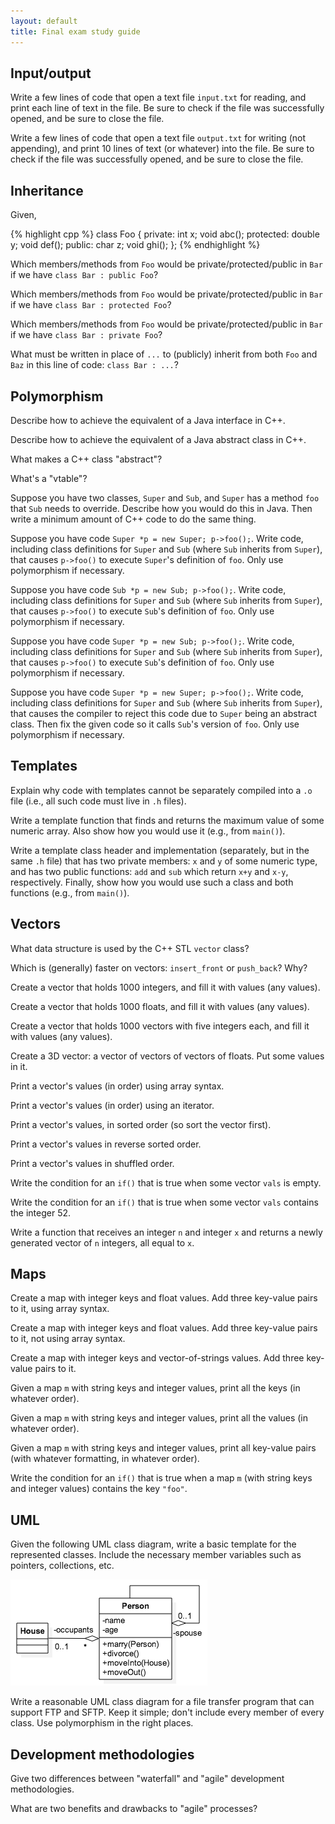 ```yaml
---
layout: default
title: Final exam study guide
---
```


## Input/output

Write a few lines of code that open a text file `input.txt` for reading, and print each line of text in the file. Be sure to check if the file was successfully opened, and be sure to close the file.

Write a few lines of code that open a text file `output.txt` for writing (not appending), and print 10 lines of text (or whatever) into the file. Be sure to check if the file was successfully opened, and be sure to close the file.

## Inheritance

Given,

{% highlight cpp %}
class Foo
{
  private:
    int x;
    void abc();
  protected:
    double y;
    void def();
  public:
    char z;
    void ghi();
};
{% endhighlight %}

Which members/methods from `Foo` would be private/protected/public in `Bar` if we have `class Bar : public Foo`?

Which members/methods from `Foo` would be private/protected/public in `Bar` if we have `class Bar : protected Foo`?

Which members/methods from `Foo` would be private/protected/public in `Bar` if we have `class Bar : private Foo`?

What must be written in place of `...` to (publicly) inherit from both `Foo` and `Baz` in this line of code: `class Bar : ...`?

## Polymorphism

Describe how to achieve the equivalent of a Java interface in C++.

Describe how to achieve the equivalent of a Java abstract class in C++.

What makes a C++ class "abstract"?

What's a "vtable"?

Suppose you have two classes, `Super` and `Sub`, and `Super` has a method `foo` that `Sub` needs to override. Describe how you would do this in Java. Then write a minimum amount of C++ code to do the same thing.

Suppose you have code `Super *p = new Super; p->foo();`. Write code, including class definitions for `Super` and `Sub` (where `Sub` inherits from `Super`), that causes `p->foo()` to execute `Super`'s definition of `foo`. Only use polymorphism if necessary.

Suppose you have code `Sub *p = new Sub; p->foo();`. Write code, including class definitions for `Super` and `Sub` (where `Sub` inherits from `Super`), that causes `p->foo()` to execute `Sub`'s definition of `foo`. Only use polymorphism if necessary.

Suppose you have code `Super *p = new Sub; p->foo();`. Write code, including class definitions for `Super` and `Sub` (where `Sub` inherits from `Super`), that causes `p->foo()` to execute `Sub`'s definition of `foo`. Only use polymorphism if necessary.

Suppose you have code `Super *p = new Super; p->foo();`. Write code, including class definitions for `Super` and `Sub` (where `Sub` inherits from `Super`), that causes the compiler to reject this code due to `Super` being an abstract class. Then fix the given code so it calls `Sub`'s version of `foo`. Only use polymorphism if necessary.

## Templates

Explain why code with templates cannot be separately compiled into a `.o` file (i.e., all such code must live in `.h` files).

Write a template function that finds and returns the maximum value of some numeric array. Also show how you would use it (e.g., from `main()`).

Write a template class header and implementation (separately, but in the same `.h` file) that has two private members: `x` and `y` of some numeric type, and has two public functions: `add` and `sub` which return `x+y` and `x-y`, respectively. Finally, show how you would use such a class and both functions (e.g., from `main()`).

## Vectors

What data structure is used by the C++ STL `vector` class?

Which is (generally) faster on vectors: `insert_front` or `push_back`? Why?

Create a vector that holds 1000 integers, and fill it with values (any values).

Create a vector that holds 1000 floats, and fill it with values (any values).

Create a vector that holds 1000 vectors with five integers each, and fill it with values (any values).

Create a 3D vector: a vector of vectors of vectors of floats. Put some values in it.

Print a vector's values (in order) using array syntax.

Print a vector's values (in order) using an iterator.

Print a vector's values, in sorted order (so sort the vector first).

Print a vector's values in reverse sorted order.

Print a vector's values in shuffled order.

Write the condition for an `if()` that is true when some vector `vals` is empty.

Write the condition for an `if()` that is true when some vector `vals` contains the integer 52.

Write a function that receives an integer `n` and integer `x` and returns a newly generated vector of `n` integers, all equal to `x`.

## Maps

Create a map with integer keys and float values. Add three key-value pairs to it, using array syntax.

Create a map with integer keys and float values. Add three key-value pairs to it, not using array syntax.

Create a map with integer keys and vector-of-strings values. Add three key-value pairs to it.

Given a map `m` with string keys and integer values, print all the keys (in whatever order).

Given a map `m` with string keys and integer values, print all the values (in whatever order).

Given a map `m` with string keys and integer values, print all key-value pairs (with whatever formatting, in whatever order).

Write the condition for an `if()` that is true when a map `m` (with string keys and integer values) contains the key `"foo"`.

## UML

Given the following UML class diagram, write a basic template for the represented classes. Include the necessary member variables such as pointers, collections, etc.

![Person/house UML](/images/final-exam-review-person-house.png)

Write a reasonable UML class diagram for a file transfer program that can support FTP and SFTP. Keep it simple; don't include every member of every class. Use polymorphism in the right places.

## Development methodologies

Give two differences between "waterfall" and "agile" development methodologies.

What are two benefits and drawbacks to "agile" processes?
